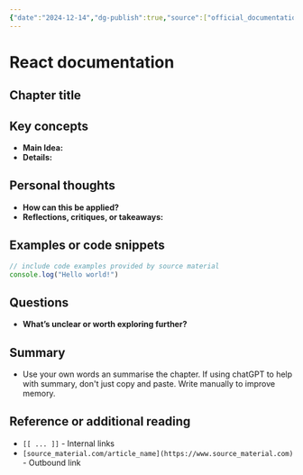 ```yaml
---
{"date":"2024-12-14","dg-publish":true,"source":["official_documentation"],"tags":["webdev","react","technical"],"title":"React documentation","type":"literature_note","URL":"https://react.dev/learn","permalink":"/03-literature-notes/react-documentation/","dgPassFrontmatter":true}
---
```



# React documentation

## Chapter title

## Key concepts

- **Main Idea:**
- **Details:**

## Personal thoughts

- **How can this be applied?**
- **Reflections, critiques, or takeaways:**

## Examples or code snippets

```javascript
// include code examples provided by source material
console.log("Hello world!")
```

## Questions

- **What’s unclear or worth exploring further?**

## Summary

- Use your own words an summarise the chapter. If using chatGPT to help with summary, don't just copy and paste. Write manually to improve memory.

## Reference or additional reading

- `[[ ... ]]` - Internal links
- `[source_material.com/article_name](https://www.source_material.com)` - Outbound link
